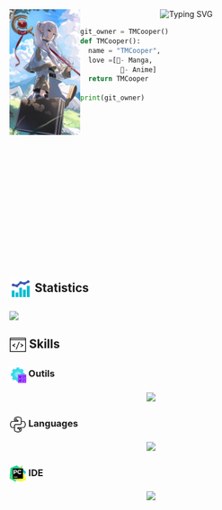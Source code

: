 <div align="center">
  <img src="./images/Frieren.jpeg" width="25%" align="left">
  <picture>
    <source align="top" media="(prefers-color-scheme: dark)" srcset="https://readme-typing-svg.herokuapp.com/?font=Fira+Code&pause=1000&color=00FFFF&multiline=true&random=false&width=435&center=true&lines=Hello+do+you+like+Frieren+?">
    <img align="top" src="https://readme-typing-svg.herokuapp.com/?font=Fira+Code&pause=1000&color=00FFFF&multiline=true&random=false&width=435&center=true&lines=Hello+do+you+like+Frieren+?" alt="Typing SVG" />
  </picture>
</div>


```py
git_owner = TMCooper()
def TMCooper():
  name = "TMCooper",
  love =[🌸- Manga,
          🌸- Anime]
  return TMCooper

print(git_owner)
```

<div align="center">
  <images src="images/frieren_meme.gif" width="30%" align="right">

</div>
<br><br><br><br>
<!-- <pre align="center"></pre>-->
<br><br><br><br><br><br> 
<!-- <img src="./images/Fern.jpeg" width="35%" align="right"> -->

<br><br><br><br><br>

## <img src=ressources/stats.gif width="40" style="vertical-align: middle;"> Statistics </a>
<img height=200 align="center" src="https://streak-stats.demolab.com/?user=TMCooper&theme=blueberry-duo&hide_border=true&border_radius=5&locale=fr&mode=weekly&card_height=215" />
    
</picture>

## <img src=ressources/skills.gif width="30" style="vertical-align: middle;"> Skills

### <img src=ressources/systems.gif width="30" style="vertical-align: middle;"> Outils
<div align="center">
  <img src="https://skillicons.dev/icons?i=mysql,nodejs,github,git">
</div>

### <img src=ressources/python.gif width="30" style="vertical-align: middle;"> Languages
<div align="center">
  <img src="https://skillicons.dev/icons?i=python,">
</div>

### <img src=ressources/ides.gif width="30" style="vertical-align: middle;"> IDE
<div align="center">
  <img src="https://skillicons.dev/icons?i=vscode">
</div>
  


<!-- a ajouter les nouvelle image et pourquoi pas pour un genre de cool down qui change toute les 5mn ou quelque chose du genre pour pouvoir avoir une variation de gif et de l'image qui vont y être ajouter-->